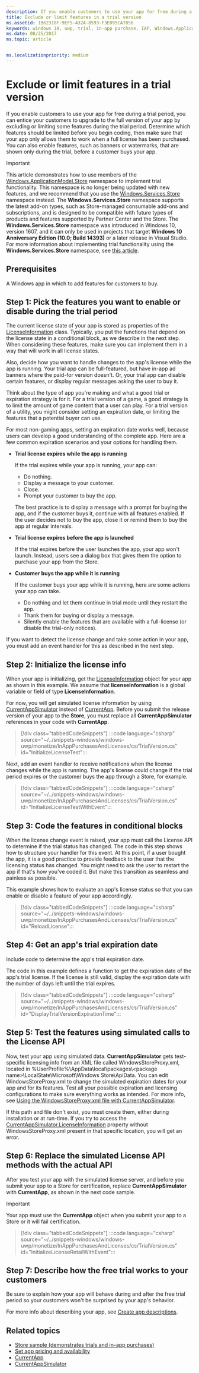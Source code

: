 ```yaml
---
description: If you enable customers to use your app for free during a trial period, you can entice your customers to upgrade to the full version of your app by excluding or limiting some features during the trial period.
title: Exclude or limit features in a trial version
ms.assetid: 1B62318F-9EF5-432A-8593-F3E095CA7056
keywords: windows 10, uwp, trial, in-app purchase, IAP, Windows.ApplicationModel.Store
ms.date: 08/25/2017
ms.topic: article


ms.localizationpriority: medium
---
```

# Exclude or limit features in a trial version

If you enable customers to use your app for free during a trial period, you can entice your customers to upgrade to the full version of your app by excluding or limiting some features during the trial period. Determine which features should be limited before you begin coding, then make sure that your app only allows them to work when a full license has been purchased. You can also enable features, such as banners or watermarks, that are shown only during the trial, before a customer buys your app.

> [!IMPORTANT]
> This article demonstrates how to use members of the [Windows.ApplicationModel.Store](/uwp/api/windows.applicationmodel.store) namespace to implement trial functionality. This namespace is no longer being updated with new features, and we recommend that you use the [Windows.Services.Store](/uwp/api/windows.services.store) namespace instead. The **Windows.Services.Store** namespace supports the latest add-on types, such as Store-managed consumable add-ons and subscriptions, and is designed to be compatible with future types of products and features supported by Partner Center and the Store. The **Windows.Services.Store** namespace was introduced in Windows 10, version 1607, and it can only be used in projects that target **Windows 10 Anniversary Edition (10.0; Build 14393)** or a later release in Visual Studio. For more information about implementing trial functionality using the **Windows.Services.Store** namespace, see [this article](implement-a-trial-version-of-your-app.md).

## Prerequisites

A Windows app in which to add features for customers to buy.

## Step 1: Pick the features you want to enable or disable during the trial period

The current license state of your app is stored as properties of the [LicenseInformation](/uwp/api/Windows.ApplicationModel.Store.LicenseInformation) class. Typically, you put the functions that depend on the license state in a conditional block, as we describe in the next step. When considering these features, make sure you can implement them in a way that will work in all license states.

Also, decide how you want to handle changes to the app's license while the app is running. Your trial app can be full-featured, but have in-app ad banners where the paid-for version doesn't. Or, your trial app can disable certain features, or display regular messages asking the user to buy it.

Think about the type of app you're making and what a good trial or expiration strategy is for it. For a trial version of a game, a good strategy is to limit the amount of game content that a user can play. For a trial version of a utility, you might consider setting an expiration date, or limiting the features that a potential buyer can use.

For most non-gaming apps, setting an expiration date works well, because users can develop a good understanding of the complete app. Here are a few common expiration scenarios and your options for handling them.

-   **Trial license expires while the app is running**

    If the trial expires while your app is running, your app can:

    -   Do nothing.
    -   Display a message to your customer.
    -   Close.
    -   Prompt your customer to buy the app.

    The best practice is to display a message with a prompt for buying the app, and if the customer buys it, continue with all features enabled. If the user decides not to buy the app, close it or remind them to buy the app at regular intervals.

-   **Trial license expires before the app is launched**

    If the trial expires before the user launches the app, your app won't launch. Instead, users see a dialog box that gives them the option to purchase your app from the Store.

-   **Customer buys the app while it is running**

    If the customer buys your app while it is running, here are some actions your app can take.

    -   Do nothing and let them continue in trial mode until they restart the app.
    -   Thank them for buying or display a message.
    -   Silently enable the features that are available with a full-license (or disable the trial-only notices).

If you want to detect the license change and take some action in your app, you must add an event handler for this as described in the next step.

## Step 2: Initialize the license info

When your app is initializing, get the [LicenseInformation](/uwp/api/Windows.ApplicationModel.Store.LicenseInformation) object for your app as shown in this example. We assume that **licenseInformation** is a global variable or field of type **LicenseInformation**.

For now, you will get simulated license information by using [CurrentAppSimulator](/uwp/api/Windows.ApplicationModel.Store.CurrentAppSimulator) instead of [CurrentApp](/uwp/api/Windows.ApplicationModel.Store.CurrentApp). Before you submit the release version of your app to the **Store**, you must replace all **CurrentAppSimulator** references in your code with **CurrentApp**.

> [!div class="tabbedCodeSnippets"]
:::code language="csharp" source="~/../snippets-windows/windows-uwp/monetize/InAppPurchasesAndLicenses/cs/TrialVersion.cs" id="InitializeLicenseTest":::

Next, add an event handler to receive notifications when the license changes while the app is running. The app's license could change if the trial period expires or the customer buys the app through a Store, for example.

> [!div class="tabbedCodeSnippets"]
:::code language="csharp" source="~/../snippets-windows/windows-uwp/monetize/InAppPurchasesAndLicenses/cs/TrialVersion.cs" id="InitializeLicenseTestWithEvent":::

## Step 3: Code the features in conditional blocks

When the license change event is raised, your app must call the License API to determine if the trial status has changed. The code in this step shows how to structure your handler for this event. At this point, if a user bought the app, it is a good practice to provide feedback to the user that the licensing status has changed. You might need to ask the user to restart the app if that's how you've coded it. But make this transition as seamless and painless as possible.

This example shows how to evaluate an app's license status so that you can enable or disable a feature of your app accordingly.

> [!div class="tabbedCodeSnippets"]
:::code language="csharp" source="~/../snippets-windows/windows-uwp/monetize/InAppPurchasesAndLicenses/cs/TrialVersion.cs" id="ReloadLicense":::

## Step 4: Get an app's trial expiration date

Include code to determine the app's trial expiration date.

The code in this example defines a function to get the expiration date of the app's trial license. If the license is still valid, display the expiration date with the number of days left until the trial expires.

> [!div class="tabbedCodeSnippets"]
:::code language="csharp" source="~/../snippets-windows/windows-uwp/monetize/InAppPurchasesAndLicenses/cs/TrialVersion.cs" id="DisplayTrialVersionExpirationTime":::

## Step 5: Test the features using simulated calls to the License API

Now, test your app using simulated data. **CurrentAppSimulator** gets test-specific licensing info from an XML file called WindowsStoreProxy.xml, located in %UserProfile%\\AppData\\local\\packages\\&lt;package name&gt;\\LocalState\\Microsoft\\Windows Store\\ApiData. You can edit WindowsStoreProxy.xml to change the simulated expiration dates for your app and for its features. Test all your possible expiration and licensing configurations to make sure everything works as intended. For more info, see [Using the WindowsStoreProxy.xml file with CurrentAppSimulator](in-app-purchases-and-trials-using-the-windows-applicationmodel-store-namespace.md#proxy).

If this path and file don't exist, you must create them, either during installation or at run-time. If you try to access the [CurrentAppSimulator.LicenseInformation](/uwp/api/windows.applicationmodel.store.currentappsimulator.licenseinformation) property without WindowsStoreProxy.xml present in that specific location, you will get an error.

## Step 6: Replace the simulated License API methods with the actual API

After you test your app with the simulated license server, and before you submit your app to a Store for certification, replace **CurrentAppSimulator** with **CurrentApp**, as shown in the next code sample.

> [!IMPORTANT]
> Your app must use the **CurrentApp** object when you submit your app to a Store or it will fail certification.

> [!div class="tabbedCodeSnippets"]
:::code language="csharp" source="~/../snippets-windows/windows-uwp/monetize/InAppPurchasesAndLicenses/cs/TrialVersion.cs" id="InitializeLicenseRetailWithEvent":::

## Step 7: Describe how the free trial works to your customers

Be sure to explain how your app will behave during and after the free trial period so your customers won't be surprised by your app's behavior.

For more info about describing your app, see [Create app descriptions](../publish/create-app-store-listings.md).

## Related topics

* [Store sample (demonstrates trials and in-app purchases)](https://github.com/Microsoft/Windows-universal-samples/tree/win10-1507/Samples/Store)
* [Set app pricing and availability](../publish/set-app-pricing-and-availability.md)
* [CurrentApp](/uwp/api/Windows.ApplicationModel.Store.CurrentApp)
* [CurrentAppSimulator](/uwp/api/Windows.ApplicationModel.Store.CurrentAppSimulator)
 

 
